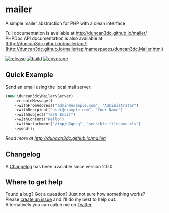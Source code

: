 # mailer

A simple mailer abstraction for PHP with a clean interface

Full documentation is available at http://duncan3dc.github.io/mailer/  
PHPDoc API documentation is also available at [http://duncan3dc.github.io/mailer/api/](http://duncan3dc.github.io/mailer/api/namespaces/duncan3dc.Mailer.html)  

[![release](https://poser.pugx.org/duncan3dc/mailer/version.svg)](https://packagist.org/packages/duncan3dc/mailer)
[![build](https://travis-ci.org/duncan3dc/mailer.svg?branch=master)](https://travis-ci.org/duncan3dc/mailer)
[![coverage](https://codecov.io/gh/duncan3dc/mailer/graph/badge.svg)](https://codecov.io/gh/duncan3dc/mailer)


## Quick Example

Send an email using the local mail server:
```php
(new \duncan3dc\Mailer\Server)
    ->createMessage()
    ->withFromAddress("admin@example.com", "Administrator")
    ->withRecipient("user@example.com", "Your Name")
    ->withSubject("Test Email")
    ->withContent("Hello")
    ->withAttachment("/tmp/UGqucq", "sensible-filename.xls")
    ->send();
```

_Read more at http://duncan3dc.github.io/mailer/_  


## Changelog

A [Changelog](CHANGELOG.md) has been available since version 2.0.0


## Where to get help

Found a bug? Got a question? Just not sure how something works?  
Please [create an issue](//github.com/duncan3dc/mailer/issues) and I'll do my best to help out.  
Alternatively you can catch me on [Twitter](https://twitter.com/duncan3dc)
